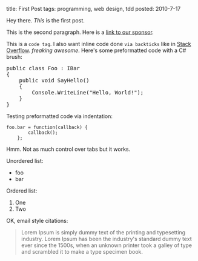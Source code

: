 title: First Post
tags: programming, web design, tdd
posted: 2010-7-17

Hey there. _This_ is the first post.

This is the second paragraph. Here is a [link to our sponsor][1].

This is a <code>code tag</code>. I also want inline code done `via backticks` like in [Stack Overflow][2]. _freaking awesome_. Here's some preformatted code with a C# brush:

<pre class="brush:c#">
public class Foo : IBar
{
	public void SayHello()
	{
		Console.WriteLine("Hello, World!");
	}
}
</pre>

Testing preformatted code via indentation:

    foo.bar = function(callback) {
			callback();
		};

Hmm. Not as much control over tabs but it works.

Unordered list:

- foo
- bar

Ordered list:

1. One
2. Two

OK, email style citations:

> Lorem Ipsum is simply dummy text of the printing and typesetting industry. Lorem Ipsum has been the industry's standard dummy text ever since the 1500s, when an unknown printer took a galley of type and scrambled it to make a type specimen book.

[1]: http://blog.belfryimages.com.au
[2]: http://stackoverflow.com
